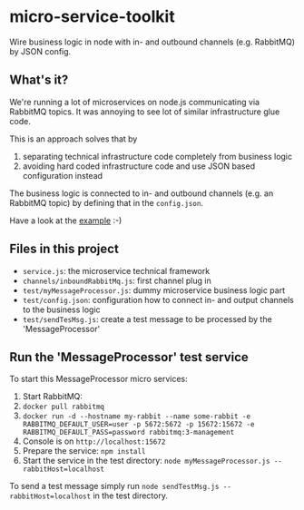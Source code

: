 # micro-service-toolkit
Wire business logic in node with in- and outbound channels (e.g. RabbitMQ) by JSON config.

## What's it?
We're running a lot of microservices on node.js communicating via RabbitMQ topics. It was annoying to see lot of similar infrastructure glue code.

This is an approach solves that by

1. separating technical infrastructure code completely from business logic
2. avoiding hard coded infrastructure code and use JSON based configuration instead

The business logic is connected to in- and outbound channels (e.g. an RabbitMQ topic) by defining that in the `config.json`.

Have a look at the [example](https://github.com/ma-ha/micro-service-toolkit/tree/master/test) :-)

## Files in this project
* `service.js`: the microservice technical framework
* `channels/inboundRabbitMq.js`: first channel plug in
* `test/myMessageProcessor.js`: dummy microservice business logic part
* `test/config.json`: configuration how to connect in- and output channels to the business logic
* `test/sendTesMsg.js`: create a test message to be processed by the 'MessageProcessor'

## Run the 'MessageProcessor' test service
To start this MessageProcessor micro services:

1. Start RabbitMQ: 
  1. `docker pull rabbitmq`
  2. `docker run -d --hostname my-rabbit --name some-rabbit -e RABBITMQ_DEFAULT_USER=user -p 5672:5672 -p 15672:15672 -e RABBITMQ_DEFAULT_PASS=password rabbitmq:3-management` 
  3. Console is on `http://localhost:15672`
2. Prepare the service: `npm install`
3. Start the service in the test directory: `node myMessageProcessor.js --rabbitHost=localhost`

To send a test message simply run `node sendTestMsg.js --rabbitHost=localhost` in the test directory.